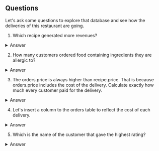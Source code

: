 ## Questions

Let's ask some questions to explore that database and see how the deliveries of this restaurant are going.

1. Which recipe generated more revenues? 

<details>

  <summary>Answer</summary>
  

```
BBQ Feast
```
Code

```ruby

SELECT
  recipe.name, SUM(orders.price)
FROM
  recipe
JOIN
  orders 
ON
  recipe.id = orders.recipe_id
GROUP BY
  1
ORDER BY
  2 DESC;
```
![image](https://github.com/alexalra/Portfolio-2/assets/78654579/1d309813-3fa4-4285-8bf9-27bdefa8538a)

</details>


2. How many customers ordered food containing ingredients they are allergic to? 

<details>

  <summary>Answer</summary>
  

```
XXXXXXXXXXXXX
```
Code

```ruby

SELECT customer.allergens, recipe.ingredients
FROM recipe
JOIN orders 
ON recipe.id = orders.recipe_id
JOIN customer
ON orders.customer_id = customer.id
WHERE recipe.ingredients LIKE '%fish%' OR
recipe.ingredients LIKE '%pork%' OR 
recipe.ingredients LIKE '%mayo%' OR
recipe.ingredients LIKE '%almonds%'


```
</details>

3. The orders.price is always higher than recipe.price. That is because orders.price includes the cost of the delivery. Calculate exactly how much every customer paid for the delivery. 

<details>

  <summary>Answer</summary>
  

```
See below the price of every delivery. 
```
Code

```ruby

SELECT orders.id,
ROUND(orders.price - recipe.price,2) AS DELIVERY_PRICE
FROM recipe
JOIN orders
ON recipe.id = orders.recipe_id


```
![image](https://github.com/alexalra/Portfolio-2/assets/78654579/30fe6f67-8060-4a91-8807-eae0d2067279)

</details>

4. Let's insert a column to the orders table to reflect the cost of each delivery.

<details>

  <summary>Answer</summary>
  

```
XXXXXXXXXXXXX
```
Code

```ruby

SELECT 
  ROUND(SUM(UnitPrice * Quantity), 2) AS SALES
FROM 
  InvoiceLine; 

```
</details>


5. Which is the name of the customer that gave the highest rating?

<details>

  <summary>Answer</summary>
  

```
XXXXXXXXXXXXX
```
Code

```ruby

SELECT 
  ROUND(SUM(UnitPrice * Quantity), 2) AS SALES
FROM 
  InvoiceLine; 

```
</details>
